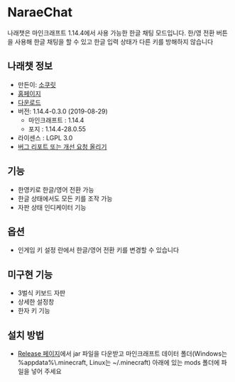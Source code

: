 # NaraeChat
나래챗은 마인크래프트 1.14.4에서 사용 가능한 한글 채팅 모드입니다. 한/영 전환 버튼을 사용해 한글 채팅을 할 수 있고 한글 입력 상태가 다른 키를 방해하지 않습니다

## 나래챗 정보
* 만든이: [소쿠릿](https://twitter.com/sokcuri)
* [홈페이지](https://github.com/sokcuri/NaraeChat)
* [다운로드](https://github.com/sokcuri/NaraeChat/releases)
* 버전: 1.14.4-0.3.0 (2019-08-29)
  * 마인크래프트 : 1.14.4
  * 포지 : 1.14.4-28.0.55
* 라이센스 : LGPL 3.0
* [버그 리포트 또는 개선 요청 올리기](https://github.com/sokcuri/NaraeChat/issues/new)

## 기능
* 한영키로 한글/영어 전환 가능
* 한글 상태에서도 모든 키를 조작 가능
* 자판 상태 인디케이터 기능

## 옵션
* 인게임 키 설정 란에서 한글/영어 전환 키를 변경할 수 있습니다

## 미구현 기능
* 3벌식 키보드 자판
* 상세한 설정창
* 한자 키 기능

## 설치 방법
* [Release 페이지](https://github.com/sokcuri/NaraeChat/releases)에서 jar 파일을 다운받고 마인크래프트 데이터 폴더(Windows는 %appdata%\\.minecraft, Linux는 ~/.minecraft) 아래에 있는 mods 폴더에 파일을 넣어 주세요
